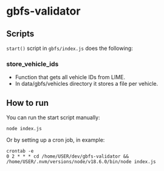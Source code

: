 # gbfs-validator

## Scripts

`start()` script in `gbfs/index.js` does the following:

### store_vehicle_ids

- Function that gets all vehicle IDs from LIME.
- In data/gbfs/vehicles directory it stores a file per vehicle.

## How to run

You can run the start script manually:

    node index.js

Or by setting up a cron job, in example:

    crontab -e
    0 2 * * * cd /home/USER/dev/gbfs-validator && /home/USER/.nvm/versions/node/v18.6.0/bin/node index.js
